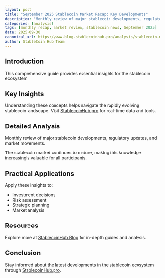 ```yaml
---
layout: post
title: "September 2025 Stablecoin Market Recap: Key Developments"
description: "Monthly review of major stablecoin developments, regulatory updates, and market movements."
categories: [analysis]
tags: [monthly recap, market review, stablecoin news, September 2025]
date: 2025-09-30
canonical_url: https://www.blog.stablecoinhub.pro/analysis/stablecoin-monthly-recap/
author: StableCoin Hub Team
---
```


## Introduction

This comprehensive guide provides essential insights for the stablecoin ecosystem.

## Key Insights

Understanding these concepts helps navigate the rapidly evolving stablecoin landscape. Visit [StablecoinHub.pro](https://www.stablecoinhub.pro) for real-time data and tools.

## Detailed Analysis

Monthly review of major stablecoin developments, regulatory updates, and market movements.

The stablecoin market continues to mature, making this knowledge increasingly valuable for all participants.

## Practical Applications

Apply these insights to:
- Investment decisions
- Risk assessment
- Strategic planning
- Market analysis

## Resources

Explore more at [StablecoinHub Blog](https://www.blog.stablecoinhub.pro) for in-depth guides and analysis.

## Conclusion

Stay informed about the latest developments in the stablecoin ecosystem through [StablecoinHub.pro](https://www.stablecoinhub.pro).
